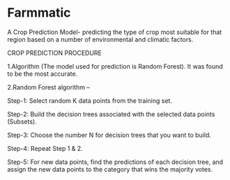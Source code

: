 # Farmmatic
A Crop Prediction Model- predicting the type of crop most suitable for that region based on a number of environmental and climatic factors. 

CROP PREDICTION PROCEDURE

1.Algorithm (The model used for prediction is Random Forest). It was found to be the most accurate. 

2.Random Forest algorithm –

Step-1: Select random K data points from the training set.

Step-2: Build the decision trees associated with the selected data points (Subsets).

Step-3: Choose the number N for decision trees that you want to build.

Step-4: Repeat Step 1 & 2.

Step-5: For new data points, find the predictions of each decision tree, and assign the new data points to the category that wins the majority votes.
